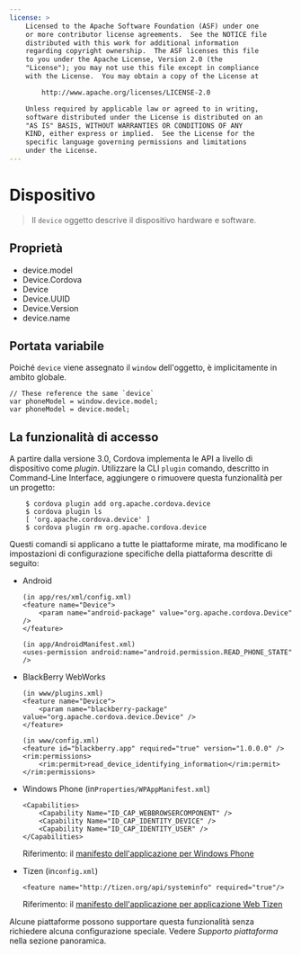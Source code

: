 ```yaml
---
license: >
    Licensed to the Apache Software Foundation (ASF) under one
    or more contributor license agreements.  See the NOTICE file
    distributed with this work for additional information
    regarding copyright ownership.  The ASF licenses this file
    to you under the Apache License, Version 2.0 (the
    "License"); you may not use this file except in compliance
    with the License.  You may obtain a copy of the License at

        http://www.apache.org/licenses/LICENSE-2.0

    Unless required by applicable law or agreed to in writing,
    software distributed under the License is distributed on an
    "AS IS" BASIS, WITHOUT WARRANTIES OR CONDITIONS OF ANY
    KIND, either express or implied.  See the License for the
    specific language governing permissions and limitations
    under the License.
---
```


# Dispositivo

> Il `device` oggetto descrive il dispositivo hardware e software.

## Proprietà

*   device.model
*   Device.Cordova
*   Device
*   Device.UUID
*   Device.Version
*   device.name

## Portata variabile

Poiché `device` viene assegnato il `window` dell'oggetto, è implicitamente in ambito globale.

    // These reference the same `device`
    var phoneModel = window.device.model;
    var phoneModel = device.model;
    

## La funzionalità di accesso

A partire dalla versione 3.0, Cordova implementa le API a livello di dispositivo come *plugin*. Utilizzare la CLI `plugin` comando, descritto in Command-Line Interface, aggiungere o rimuovere questa funzionalità per un progetto:

        $ cordova plugin add org.apache.cordova.device
        $ cordova plugin ls
        [ 'org.apache.cordova.device' ]
        $ cordova plugin rm org.apache.cordova.device
    

Questi comandi si applicano a tutte le piattaforme mirate, ma modificano le impostazioni di configurazione specifiche della piattaforma descritte di seguito:

*   Android
    
        (in app/res/xml/config.xml)
        <feature name="Device">
            <param name="android-package" value="org.apache.cordova.Device" />
        </feature>
        
        (in app/AndroidManifest.xml)
        <uses-permission android:name="android.permission.READ_PHONE_STATE" />
        

*   BlackBerry WebWorks
    
        (in www/plugins.xml)
        <feature name="Device">
            <param name="blackberry-package" value="org.apache.cordova.device.Device" />
        </feature>
        
        (in www/config.xml)
        <feature id="blackberry.app" required="true" version="1.0.0.0" />
        <rim:permissions>
            <rim:permit>read_device_identifying_information</rim:permit>
        </rim:permissions>
        

*   Windows Phone (in`Properties/WPAppManifest.xml`)
    
        <Capabilities>
            <Capability Name="ID_CAP_WEBBROWSERCOMPONENT" />
            <Capability Name="ID_CAP_IDENTITY_DEVICE" />
            <Capability Name="ID_CAP_IDENTITY_USER" />
        </Capabilities>
        
    
    Riferimento: il [manifesto dell'applicazione per Windows Phone][1]

*   Tizen (in`config.xml`)
    
        <feature name="http://tizen.org/api/systeminfo" required="true"/>
        
    
    Riferimento: il [manifesto dell'applicazione per applicazione Web Tizen][2]

 [1]: http://msdn.microsoft.com/en-us/library/ff769509%28v=vs.92%29.aspx
 [2]: https://developer.tizen.org/help/topic/org.tizen.help.gs/Creating%20a%20Project.html?path=0_1_1_3#8814682_CreatingaProject-EditingconfigxmlFeatures

Alcune piattaforme possono supportare questa funzionalità senza richiedere alcuna configurazione speciale. Vedere *Supporto piattaforma* nella sezione panoramica.